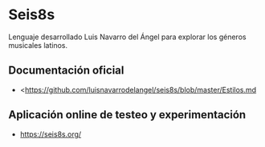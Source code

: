# Seis8s

Lenguaje desarrollado Luis Navarro del Ángel para explorar los géneros musicales latinos.

## Documentación oficial

+ <https://github.com/luisnavarrodelangel/seis8s/blob/master/Estilos.md
>

## Aplicación online de testeo y experimentación

+ <https://seis8s.org/>
